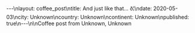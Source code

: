 ---\nlayout: coffee_post\ntitle: And just like that... ð¦\ndate: 2020-05-03\ncity: Unknown\ncountry: Unknown\ncontinent: Unknown\npublished: true\n---\n\nCoffee post from Unknown, Unknown